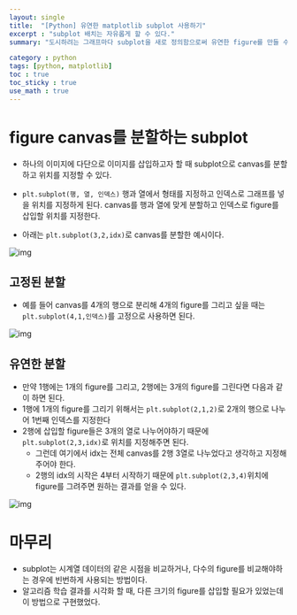 ```yaml
---
layout: single
title:  "[Python] 유연한 matplotlib subplot 사용하기"
excerpt : "subplot 배치는 자유롭게 할 수 있다."
summary: "도시하려는 그래프마다 subplot을 새로 정의함으로써 유연한 figure를 만들 수 있다."

category : python
tags: [python, matplotlib]
toc : true
toc_sticky : true
use_math : true
---
```


# figure canvas를 분할하는 subplot

- 하나의 이미지에 다단으로 이미지를 삽입하고자 할 때 subplot으로 canvas를 분할하고 위치를 지정할 수 있다.

- `plt.subplot(행, 열, 인덱스)` 행과 열에서 형태를 지정하고 인덱스로 그래프를 넣을 위치를 지정하게 된다. canvas를 행과 열에 맞게 분할하고 인덱스로 figure를 삽입할 위치를 지정한다.
- 아래는 `plt.subplot(3,2,idx)`로 canvas를 분할한 예시이다.

![img]({{site.url}}/assets/img/matplotlib_subplot_frame.png)


## 고정된 분할
- 예를 들어 canvas를 4개의 행으로 분리해 4개의 figure를 그리고 싶을 때는 `plt.subplot(4,1,인덱스)`를 고정으로 사용하면 된다.

<script src="https://gist.github.com/hyeonchan523/daefe97e77e8dd8faeb49d38dc50583d.js"></script>

![img]({{site.url}}/assets/img/matplotlib_subplot_basic.png)

## 유연한 분할
- 만약 1행에는 1개의 figure를 그리고, 2행에는 3개의 figure를 그린다면 다음과 같이 하면 된다.
- 1행에 1개의 figure를 그리기 위해서는 `plt.subplot(2,1,2)`로 2개의 행으로 나누어 1번째 인덱스를 지정한다
- 2행에 삽입할 figure들은 3개의 열로 나누어야하기 때문에 `plt.subplot(2,3,idx)`로 위치를 지정해주면 된다. 
    - 그런데 여기에서 idx는 전체 canvas를 2행 3열로 나누었다고 생각하고 지정해주어야 한다.
    - 2행의 idx의 시작은 4부터 시작하기 때문에 `plt.subplot(2,3,4)`위치에 figure를 그려주면 원하는 결과를 얻을 수 있다.  

<script src="https://gist.github.com/hyeonchan523/3523920afa6ecb3b85ac5dc1f522e032.js"></script>

![img]({{site.url}}/assets/img/matplotlib_subplot_advanced.png)

# 마무리
- subplot는 시계열 데이터의 같은 시점을 비교하거나, 다수의 figure를 비교해야하는 경우에 빈번하게 사용되는 방법이다.
- 알고리즘 학습 결과를 시각화 할 때, 다른 크기의 figure를 삽입할 필요가 있었는데 이 방법으로 구현했었다.